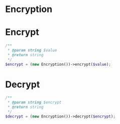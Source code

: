 # Encryption

# Encrypt
```php
/**
 * @param string $value
 * @return string
 */
$encrypt = (new Encryption())->encrypt($value);
```
# Decrypt
```php
/**
 * @param string $encrypt
 * @return string
 */
$decrypt = (new Encryption())->decrypt($encrypt);
```
